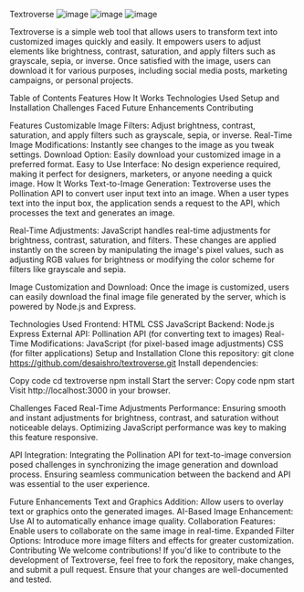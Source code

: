 Textroverse
![image](https://github.com/user-attachments/assets/095d00ee-6dbc-426b-81e9-574781875890)
![image](https://github.com/user-attachments/assets/9b3a105d-7b97-46f7-87ed-2664147fbabc)
![image](https://github.com/user-attachments/assets/ca505c48-0dbe-4849-9b7a-c1d0fee1eef9)



Textroverse is a simple web tool that allows users to transform text into customized images quickly and easily. It empowers users to adjust elements like brightness, contrast, saturation, and apply filters such as grayscale, sepia, or inverse. Once satisfied with the image, users can download it for various purposes, including social media posts, marketing campaigns, or personal projects.



Table of Contents
Features
How It Works
Technologies Used
Setup and Installation
Challenges Faced
Future Enhancements
Contributing


Features
Customizable Image Filters: Adjust brightness, contrast, saturation, and apply filters such as grayscale, sepia, or inverse.
Real-Time Image Modifications: Instantly see changes to the image as you tweak settings.
Download Option: Easily download your customized image in a preferred format.
Easy to Use Interface: No design experience required, making it perfect for designers, marketers, or anyone needing a quick image.
How It Works
Text-to-Image Generation: Textroverse uses the Pollination API to convert user input text into an image. When a user types text into the input box, the application sends a request to the API, which processes the text and generates an image.

Real-Time Adjustments: JavaScript handles real-time adjustments for brightness, contrast, saturation, and filters. These changes are applied instantly on the screen by manipulating the image's pixel values, such as adjusting RGB values for brightness or modifying the color scheme for filters like grayscale and sepia.

Image Customization and Download: Once the image is customized, users can easily download the final image file generated by the server, which is powered by Node.js and Express.

Technologies Used
Frontend:
HTML
CSS
JavaScript
Backend:
Node.js
Express
External API:
Pollination API (for converting text to images)
Real-Time Modifications:
JavaScript (for pixel-based image adjustments)
CSS (for filter applications)
Setup and Installation
Clone this repository:
git clone https://github.com/desaishro/textroverse.git
Install dependencies:

Copy code
cd textroverse
npm install
Start the server:
Copy code
npm start
Visit http://localhost:3000 in your browser.

Challenges Faced
Real-Time Adjustments Performance: Ensuring smooth and instant adjustments for brightness, contrast, and saturation without noticeable delays. Optimizing JavaScript performance was key to making this feature responsive.

API Integration: Integrating the Pollination API for text-to-image conversion posed challenges in synchronizing the image generation and download process. Ensuring seamless communication between the backend and API was essential to the user experience.

Future Enhancements
Text and Graphics Addition: Allow users to overlay text or graphics onto the generated images.
AI-Based Image Enhancement: Use AI to automatically enhance image quality.
Collaboration Features: Enable users to collaborate on the same image in real-time.
Expanded Filter Options: Introduce more image filters and effects for greater customization.
Contributing
We welcome contributions! If you'd like to contribute to the development of Textroverse, feel free to fork the repository, make changes, and submit a pull request. Ensure that your changes are well-documented and tested.


